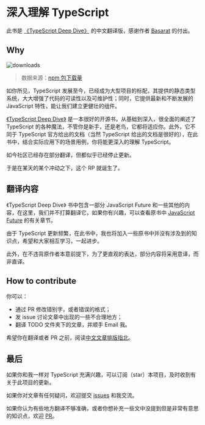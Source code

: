 # 深入理解 TypeScript

此书是 [《TypeScript Deep Dive》](https://github.com/basarat/typescript-book/) 的中文翻译版，感谢作者 [Basarat](https://github.com/basarat) 的付出。

## Why

![downloads](http://ovshyp9zv.bkt.clouddn.com/typescript-downloads.jpeg)

> 数据来源：[npm 包下载量](https://npm-stat.com/charts.html?package=typescript&from=2016-01-01&to=2018-07-31)

如你所见，TypeScript 发展至今，已经成为大型项目的标配，其提供的静态类型系统，大大增强了代码的可读性以及可维护性；同时，它提供最新和不断发展的 JavaScript 特性，能让我们建立更健壮的组件。

[《TypeScript Deep Dive》](https://github.com/basarat/typescript-book/) 是一本很好的开源书，从基础到深入，很全面的阐述了 TypeScript 的各种魔法，不管你是新手，还是老鸟，它都将适应你。此外，它不同于 TypeScript 官方给出的文档（当然 TypeScript 给出的文档是很好的），在此书中，结合实际应用下的场景用例，你将能更深入的理解 TypeScript。

如今社区已经存在部分翻译，但都似乎已经停止更新。

于是在某天的某个冲动之下，这个 RP 就诞生了。

## 翻译内容

《TypeScript Deep Dive》 书中包含一部分 JavaScript Future 和一些其他的内容，在这里，我们并不打算翻译它，如果你有兴趣，可以查看原书中 [JavaScript Future](https://basarat.gitbooks.io/typescript/content/docs/future-javascript.html) 的有关章节。

由于 TypeScript 更新频繁，在此书中，我也将加入一些原书中并没有涉及到的知识点，希望和大家相互学习，一起进步。

此外，在不违背原作者本意前提下，为了更直观的表达，部分内容将采用意译，而非直译。

## How to contribute

你可以：

- 通过 PR 修改错别字，或者错误的格式；
- 发 issue 讨论文章中出现的一些不合理地方；
- 翻译 TODO 文件夹下的文章，并顺手 Email 我。

希望你在翻译或者 PR 之前，阅读[中文文章排版指北](https://github.com/mzlogin/chinese-copywriting-guidelines)。

## 最后

如果你和我一样对 TypeScript 充满兴趣，可以订阅（star）本项目，及时收到有关于此项目的更新。

如果你对文章有任何疑问，欢迎提交 [issues](https://github.com/jkchao/typescript-book-chinese/issues) 和我交流。

如果你认为有些地方翻译不够准确，或者你想补充一些文中没提到但是非常有意思的知识点，欢迎 [PR](https://github.com/jkchao/typescript-book-chinese/pulls)。
